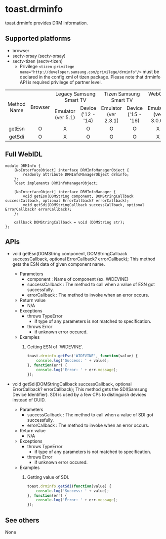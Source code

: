 # toast.drminfo
toast.drminfo provides DRM information.

## Supported platforms
* browser
* sectv-orsay (sectv-orsay)
* sectv-tizen (sectv-tizen)
    - Privilege `<tizen:privilege name="http://developer.samsung.com/privilege/drminfo"/>` must be declared in the config.xml of tizen package. Please note that drminfo API is required privilege of partner level.

<table>
  <tr align="center">
    <td rowspan="2" style="">Method Name</td>
    <td rowspan="2" style="">Browser</td>
    <td colspan="2" style="">Legacy Samsung Smart TV</td>
    <td colspan="2" style="">Tizen Samsung Smart TV</td>
    <td colspan="2" style="">WebOS LG Smart TV</td>
  </tr>
  <tr align="center"><td>Emulator (ver 5.1)</td><td>Device ('12 - '14)</td><td>Emulator (ver 2.3.1)</td><td>Device ('15 - '16)</td><td>Emulator (ver 3.0.0)</td><td>Device ('14 - '16)</td></tr>
  <tr align="center"><td>getEsn</td><td>O</td><td>X</td><td>O</td><td>O</td><td>O</td><td>X</td><td>X</td></tr>
  <tr align="center"><td>getSdi</td><td>O</td><td>X</td><td>O</td><td>O</td><td>O</td><td>X</td><td>X</td></tr>
 </table>

## Full WebIDL
```WebIDL
module DRMInfo {
    [NoInterfaceObject] interface DRMInfoManagerObject {
        readonly attribute DRMInfoManagerObject drminfo;
    };
    Toast implements DRMInfoManagerObject;

    [NoInterfaceObject] interface DRMInfoManager {
        void getEsn(DOMString component, DOMStringCallback successCallback, optional ErrorCallback? errorCallback);
        void getSdi(DOMStringCallback successCallback, optional ErrorCallback? errorCallback);
    };

    callback DOMStringCallback = void (DOMString str);
};
```

## APIs
* void getEsn(DOMString component, DOMStringCallback successCallback, optional ErrorCallback? errorCallback);
This method gets the ESN data of given component name.
	* Parameters
        - component : Name of component (ex. WIDEVINE)
        - successCallback : The method to call when a value of ESN got successfully.
        - errorCallback : The method to invoke when an error occurs.
	* Return value
	    - N/A
	* Exceptions
		* throws TypeError
		    * if type of any parameters is not matched to specification.
		* throws Error
		    * if unknown error occured.
	* Examples
		1. Getting ESN of 'WIDEVINE'.

			```js
			toast.drminfo.getEsn('WIDEVINE', function(value) {
	            console.log('Success: ' + value);
            }, function(err) {
	            console.log('Error: ' + err.message);
            });
			```
			
* void getSdi(DOMStringCallback successCallback, optional ErrorCallback? errorCallback);
This method gets the SDI(Samsung Device Identifier). SDI is used by a few CPs to distinguish devices instead of DUID.
	* Parameters
        - successCallback : The method to call when a value of SDI got successfully.
        - errorCallback : The method to invoke when an error occurs.
	* Return value
	    - N/A
	* Exceptions
		* throws TypeError
		    * if type of any parameters is not matched to specification.
		* throws Error
		    * if unknown error occured.
	* Examples
		1. Getting value of SDI.

			```js
            toast.drminfo.getSdi(function(value) {
                console.log('Success: ' + value);
            }, function(err) {
                console.log('Error: ' + err.message);
            });
			```

## See others
None

